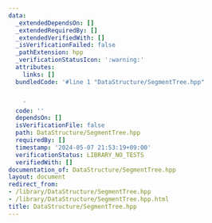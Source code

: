 ```yaml
---
data:
  _extendedDependsOn: []
  _extendedRequiredBy: []
  _extendedVerifiedWith: []
  _isVerificationFailed: false
  _pathExtension: hpp
  _verificationStatusIcon: ':warning:'
  attributes:
    links: []
  bundledCode: '#line 1 "DataStructure/SegmentTree.hpp"


    '
  code: ''
  dependsOn: []
  isVerificationFile: false
  path: DataStructure/SegmentTree.hpp
  requiredBy: []
  timestamp: '2024-05-07 21:53:19+09:00'
  verificationStatus: LIBRARY_NO_TESTS
  verifiedWith: []
documentation_of: DataStructure/SegmentTree.hpp
layout: document
redirect_from:
- /library/DataStructure/SegmentTree.hpp
- /library/DataStructure/SegmentTree.hpp.html
title: DataStructure/SegmentTree.hpp
---
```

